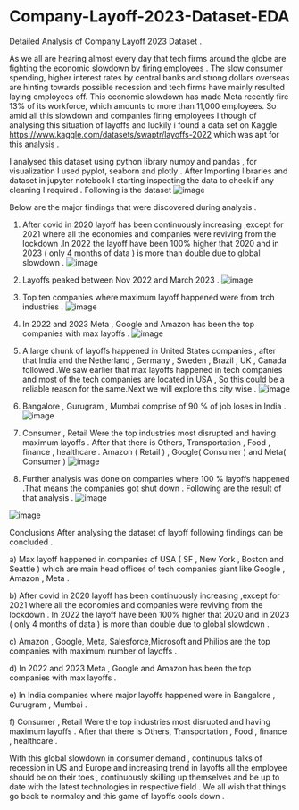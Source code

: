 # Company-Layoff-2023-Dataset-EDA
Detailed Analysis of Company Layoff 2023 Dataset .

As we all are hearing almost every day that tech firms around the globe are fighting the economic slowdown by firing employees . The slow consumer spending, higher interest rates by central banks and strong dollars overseas are hinting towards possible recession and tech firms have mainly resulted laying employees off. This economic slowdown has made Meta recently fire 13% of its workforce, which amounts to more than 11,000 employees.
So amid all this slowdown and companies firing employees I though of analysing this situation of layoffs and luckily i found a data set on Kaggle
https://www.kaggle.com/datasets/swaptr/layoffs-2022 which was apt for this analysis .

I analysed this dataset using python library numpy and pandas , for visualization I used pyplot, seaborn and plotly . After Importing libraries and dataset in jupyter notebook I starting inspecting the data to check if any cleaning I required .
Following is the dataset
![image](https://github.com/rohit951994/Company-Layoff-2023-Dataset-EDA/assets/72706872/d67c0bcb-d745-4c4a-b6da-08fe92407278)

Below are the major findings that were discovered during analysis .

1) After covid in 2020 layoff has been continuously increasing ,except for 2021 where all the economies and companies were reviving from the lockdown .In 2022 the layoff have been 100% higher that 2020 and in 2023 ( only 4 months of data ) is more than double due to global slowdown .
![image](https://github.com/rohit951994/Company-Layoff-2023-Dataset-EDA/assets/72706872/51002d78-a9ed-4d3c-a50c-9c346167d357)

2) Layoffs peaked between Nov 2022 and March 2023 .
![image](https://github.com/rohit951994/Company-Layoff-2023-Dataset-EDA/assets/72706872/f7357233-9be2-4ac9-892c-c332b8d07d13)

3) Top ten companies where maximum layoff happened were from trch industries .
![image](https://github.com/rohit951994/Company-Layoff-2023-Dataset-EDA/assets/72706872/7cb245b6-8472-4c19-92ce-fb56a646557d)

4) In 2022 and 2023 Meta , Google and Amazon has been the top companies with max layoffs .
![image](https://github.com/rohit951994/Company-Layoff-2023-Dataset-EDA/assets/72706872/8a79d603-9a28-4035-a3a8-af822cf37dd0)

5) A large chunk of layoffs happened in United States companies , after that India and the Netherland , Germany , Sweden , Brazil , UK , Canada followed .We saw earlier that max layoffs happened in tech companies and most of the tech companies are located in USA , So this could be a reliable reason for the same.Next we will explore this city wise .
![image](https://github.com/rohit951994/Company-Layoff-2023-Dataset-EDA/assets/72706872/2f9f14f8-1619-4909-b490-56e906c9098c)

6) Bangalore , Gurugram , Mumbai comprise of 90 % of job loses in India .
![image](https://github.com/rohit951994/Company-Layoff-2023-Dataset-EDA/assets/72706872/f084afd5-52b9-446d-8e70-f43e309e5b91)

7) Consumer , Retail Were the top industries most disrupted and having maximum layoffs . After that there is Others, Transportation , Food , finance , healthcare . Amazon ( Retail ) , Google( Consumer ) and Meta( Consumer )
![image](https://github.com/rohit951994/Company-Layoff-2023-Dataset-EDA/assets/72706872/be65c4b4-16cd-4b85-9d04-ec01ba30d996)

8) Further analysis was done on companies where 100 % layoffs happened .That means the companies got shut down . Following are the result of that analysis .
![image](https://github.com/rohit951994/Company-Layoff-2023-Dataset-EDA/assets/72706872/c0cd0870-a985-416c-a623-a2c1b2ee93bd)

![image](https://github.com/rohit951994/Company-Layoff-2023-Dataset-EDA/assets/72706872/41d68423-696b-49e4-b558-98b3fd964899)


Conclusions
After analysing the dataset of layoff following findings can be concluded .

a) Max layoff happened in companies of USA ( SF , New York , Boston and Seattle ) which are main head offices of tech companies giant like Google , Amazon , Meta .

b) After covid in 2020 layoff has been continuously increasing ,except for 2021 where all the economies and companies were reviving from the lockdown . In 2022 the layoff have been 100% higher that 2020 and in 2023 ( only 4 months of data ) is more than double due to global slowdown .

c) Amazon , Google, Meta, Salesforce,Microsoft and Philips are the top companies with maximum number of layoffs .

d) In 2022 and 2023 Meta , Google and Amazon has been the top companies with max layoffs .

e) In India companies where major layoffs happened were in Bangalore , Gurugram , Mumbai .

f) Consumer , Retail Were the top industries most disrupted and having maximum layoffs . After that there is Others, Transportation , Food , finance , healthcare .

With this global slowdown in consumer demand , continuous talks of recession in US and Europe and increasing trend in layoffs all the employee should be on their toes , continuously skilling up themselves and be up to date with the latest technologies in respective field . We all wish that things go back to normalcy and this game of layoffs cools down .


